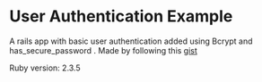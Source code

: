 # User Authentication Example

A rails app with basic user authentication added using Bcrypt and has_secure_password .
Made by following this [gist](https://gist.github.com/thebucknerlife/10090014)

Ruby version: 2.3.5